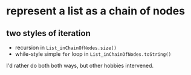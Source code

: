 # represent a list as a chain of nodes

## two styles of iteration
* recursion in `List_inChainOfNodes.size()`
* while-style simple `for` loop in `List_inChainOfNodes.toString()`

I'd rather do both both ways, but other hobbies intervened.
